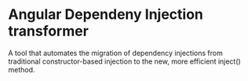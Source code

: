 # Angular Dependeny Injection transformer
A tool that automates the migration of dependency injections from traditional constructor-based injection to the new, more efficient inject() method.
